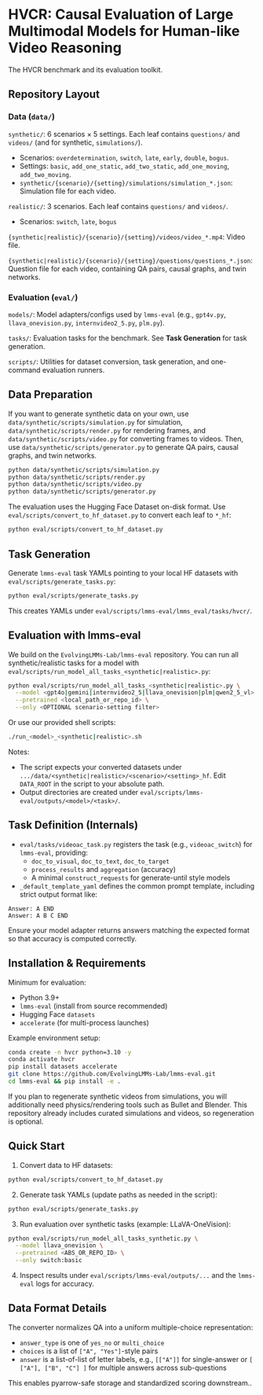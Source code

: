 # HVCR: Causal Evaluation of Large Multimodal Models for Human-like Video Reasoning

The HVCR benchmark and its evaluation toolkit.

## Repository Layout

### Data (`data/`)

`synthetic/`: 6 scenarios × 5 settings. Each leaf contains `questions/` and `videos/` (and for synthetic, `simulations/`).
- Scenarios: `overdetermination`, `switch`, `late`, `early`, `double`, `bogus`.
- Settings: `basic`, `add_one_static`, `add_two_static`, `add_one_moving`, `add_two_moving`.
- `synthetic/{scenario}/{setting}/simulations/simulation_*.json`: Simulation file for each video.

`realistic/`: 3 scenarios. Each leaf contains `questions/` and `videos/`.
- Scenarios: `switch`, `late`, `bogus`


`{synthetic|realistic}/{scenario}/{setting}/videos/video_*.mp4`: Video file.

`{synthetic|realistic}/{scenario}/{setting}/questions/questions_*.json`: Question file for each video, containing QA pairs, causal graphs, and twin networks.


### Evaluation (`eval/`)
`models/`: Model adapters/configs used by `lmms-eval` (e.g., `gpt4v.py`, `llava_onevision.py`, `internvideo2_5.py`, `plm.py`).

`tasks/`: Evaluation tasks for the benchmark. See **Task Generation** for task generation.

`scripts/`: Utilities for dataset conversion, task generation, and one-command evaluation runners.

## Data Preparation

If you want to generate synthetic data on your own, use `data/synthetic/scripts/simulation.py` for simulation, `data/synthetic/scripts/render.py` for rendering frames, and `data/synthetic/scripts/video.py` for converting frames to videos. Then, use `data/synthetic/scripts/generator.py` to generate QA pairs, causal graphs, and twin networks.

```bash
python data/synthetic/scripts/simulation.py
python data/synthetic/scripts/render.py
python data/synthetic/scripts/video.py
python data/synthetic/scripts/generator.py
```

The evaluation uses the Hugging Face Dataset on-disk format. Use `eval/scripts/convert_to_hf_dataset.py` to convert each leaf to `*_hf`:

```bash
python eval/scripts/convert_to_hf_dataset.py
```

## Task Generation

Generate `lmms-eval` task YAMLs pointing to your local HF datasets with `eval/scripts/generate_tasks.py`:

```bash
python eval/scripts/generate_tasks.py
```

This creates YAMLs under `eval/scripts/lmms-eval/lmms_eval/tasks/hvcr/`.

## Evaluation with lmms-eval

We build on the `EvolvingLMMs-Lab/lmms-eval` repository. You can run all synthetic/realistic tasks for a model with `eval/scripts/run_model_all_tasks_<synthetic|realistic>.py`:

```bash
python eval/scripts/run_model_all_tasks_<synthetic|realistic>.py \
  --model <gpt4o|gemini|internvideo2_5|llava_onevision|plm|qwen2_5_vl> \
  --pretrained <local_path_or_repo_id> \
  --only <OPTIONAL scenario-setting filter>
```

Or use our provided shell scripts:

```bash
./run_<model>_<synthetic|realistic>.sh
```

Notes:

- The script expects your converted datasets under `.../data/<synthetic|realistic>/<scenario>/<setting>_hf`. Edit `DATA_ROOT` in the script to your absolute path.
- Output directories are created under `eval/scripts/lmms-eval/outputs/<model>/<task>/`.


## Task Definition (Internals)

- `eval/tasks/videoac_task.py` registers the task (e.g., `videoac_switch`) for `lmms-eval`, providing:
  - `doc_to_visual`, `doc_to_text`, `doc_to_target`
  - `process_results` and `aggregation` (accuracy)
  - A minimal `construct_requests` for generate-until style models
- `_default_template_yaml` defines the common prompt template, including strict output format like:

```
Answer: A END
Answer: A B C END
```

Ensure your model adapter returns answers matching the expected format so that accuracy is computed correctly.

## Installation & Requirements

Minimum for evaluation:

- Python 3.9+
- `lmms-eval` (install from source recommended)
- Hugging Face `datasets`
- `accelerate` (for multi-process launches)

Example environment setup:

```bash
conda create -n hvcr python=3.10 -y
conda activate hvcr
pip install datasets accelerate
git clone https://github.com/EvolvingLMMs-Lab/lmms-eval.git
cd lmms-eval && pip install -e .
```

If you plan to regenerate synthetic videos from simulations, you will additionally need physics/rendering tools such as Bullet and Blender. This repository already includes curated simulations and videos, so regeneration is optional.

## Quick Start

1) Convert data to HF datasets:

```bash
python eval/scripts/convert_to_hf_dataset.py
```

2) Generate task YAMLs (update paths as needed in the script):

```bash
python eval/scripts/generate_tasks.py
```

3) Run evaluation over synthetic tasks (example: LLaVA-OneVision):

```bash
python eval/scripts/run_model_all_tasks_synthetic.py \
  --model llava_onevision \
  --pretrained <ABS_OR_REPO_ID> \
  --only switch:basic
```

4) Inspect results under `eval/scripts/lmms-eval/outputs/...` and the `lmms-eval` logs for accuracy.

## Data Format Details

The converter normalizes QA into a uniform multiple-choice representation:

- `answer_type` is one of `yes_no` or `multi_choice`
- `choices` is a list of `["A", "Yes"]`-style pairs
- `answer` is a list-of-list of letter labels, e.g., `[["A"]]` for single-answer or `[ ["A"], ["B", "C"] ]` for multiple answers across sub-questions

This enables pyarrow-safe storage and standardized scoring downstream..